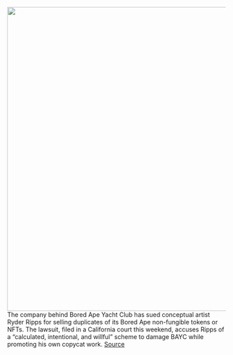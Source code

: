 <img src='https://cdn.vox-cdn.com/thumbor/hTku1hHeR47k2JA7RhsAjuWL56c=/0x0:1742x1270/1200x800/filters:focal(732x496:1010x774)/cdn.vox-cdn.com/uploads/chorus_image/image/71024956/bayc.0.png' width='700px' /><br/>
The company behind Bored Ape Yacht Club has sued conceptual artist Ryder Ripps for selling duplicates of its Bored Ape non-fungible tokens or NFTs. The lawsuit, filed in a California court this weekend, accuses Ripps of a “calculated, intentional, and willful” scheme to damage BAYC while promoting his own copycat work.
<a href='https://www.theverge.com/2022/6/28/23184747/bored-apes-yuga-labs-ryder-ripps-lawsuit-trademark-infringement'> Source <a/>